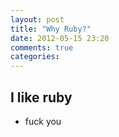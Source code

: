 ```yaml
---
layout: post
title: "Why Ruby?"
date: 2012-05-15 23:20
comments: true
categories: 
---
```


## I like ruby

* fuck you
